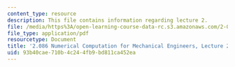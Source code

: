 ```yaml
---
content_type: resource
description: This file contains information regarding lecture 2.
file: /media/https%3A/open-learning-course-data-rc.s3.amazonaws.com/2-086-numerical-computation-for-mechanical-engineers-spring-2013/93b40cae710b4c244fb9bd811ca452ea_MIT2_086S13_lecture2.pdf
file_type: application/pdf
resourcetype: Document
title: '2.086 Numerical Computation for Mechanical Engineers, Lecture 2: Integration'
uid: 93b40cae-710b-4c24-4fb9-bd811ca452ea
---
```

